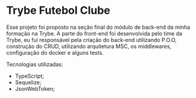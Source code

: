 # Trybe Futebol Clube

Esse projeto foi proposto na seção final do módulo de back-end da minha formação na Trybe.
A parte do front-end foi desenvolvida pelo time da Trybe, eu fui responsável pela criação do back-end utilizando P.O.O, construção do CRUD, utilizando arquitetura MSC, os middlewares, configuração do docker e alguns tests.

Tecnologias utilizadas:
- TypeScript;
- Sequelize;
- JsonWebToken;
